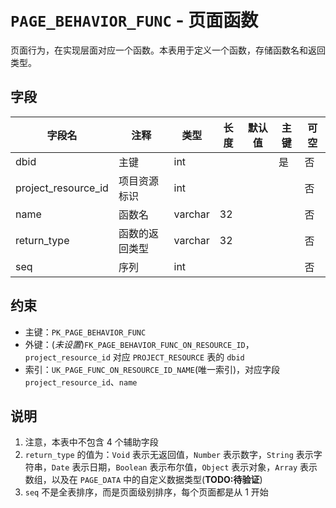 # `PAGE_BEHAVIOR_FUNC` - 页面函数

页面行为，在实现层面对应一个函数。本表用于定义一个函数，存储函数名和返回类型。

## 字段

| 字段名              | 注释           | 类型    | 长度 | 默认值 | 主键 | 可空 |
| ------------------- | -------------- | ------- | ---- | ------ | ---- | ---- |
| dbid                | 主键           | int     |      |        | 是   | 否   |
| project_resource_id | 项目资源标识   | int     |      |        |      | 否   |
| name                | 函数名         | varchar | 32   |        |      | 否   |
| return_type         | 函数的返回类型 | varchar | 32   |        |      | 否   |
| seq                 | 序列           | int     |      |        |      | 否   |

## 约束

* 主键：`PK_PAGE_BEHAVIOR_FUNC`
* 外键：(*未设置*)`FK_PAGE_BEHAVIOR_FUNC_ON_RESOURCE_ID`，`project_resource_id` 对应 `PROJECT_RESOURCE` 表的 `dbid`
* 索引：`UK_PAGE_FUNC_ON_RESOURCE_ID_NAME`(唯一索引)，对应字段 `project_resource_id`、`name`

## 说明

1. 注意，本表中不包含 4 个辅助字段
2. `return_type` 的值为：`Void` 表示无返回值，`Number` 表示数字，`String` 表示字符串，`Date` 表示日期，`Boolean` 表示布尔值，`Object` 表示对象，`Array` 表示数组，以及在 `PAGE_DATA` 中的自定义数据类型(**TODO:待验证**)
3. `seq` 不是全表排序，而是页面级别排序，每个页面都是从 1 开始
